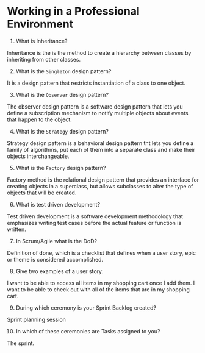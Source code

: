 # Working in a Professional Environment
01. What is Inheritance?

Inheritance is the is the method to create a hierarchy between classes by inheriting from other classes.

02. What is the `Singleton` design pattern?

It is a design pattern that restricts instantiation of a class to one object.

03. What is the `Observer` design pattern?

The observer design pattern is a software design pattern that lets you define a subscription mechanism to notify multiple objects about events that happen to the object.

04. What is the `Strategy` design pattern?

Strategy design pattern is a behavioral design pattern tht lets you define a family of algorithms, put each of them into a separate class and make their objects interchangeable.

05. What is the `Factory` design pattern?

Factory method is the relational design pattern that provides an interface for creating objects in a superclass, but allows subclasses to alter the type of objects that will be created.

06. What is test driven development?

Test driven development is a software development methodology that emphasizes writing test cases before the actual feature or function is written.

07. In Scrum/Agile what is the DoD?

Definition of done, which is a checklist that defines when a user story, epic or theme is considered accomplished.

08. Give two examples of a user story:

I want to be able to access all items in my shopping cart once I add them. I want to be able to check out with all of the items that are in my shopping cart.

09. During which ceremony is your Sprint Backlog created?

Sprint planning session

10. In which of these ceremonies are Tasks assigned to you?

The sprint.
